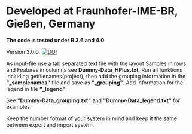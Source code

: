 # **Developed at Fraunhofer-IME-BR, Gießen, Germany**

**The code is tested under R 3.6 and 4.0**

Version 3.0.0: [![DOI](https://zenodo.org/badge/309619030.svg)](https://zenodo.org/badge/latestdoi/309619030)

As input-file use a tab separated text file with the layout Samples in rows and Features in columns see **Dummy-Data_HPlus.txt**.
Run all funktions including getfilenames(project), then add the grouping information in the **"_samplenames"** file and save as **"_grouping"**.
Add information for the legend in file **"_legend"**

See **"Dummy-Data_grouping.txt"** and **"Dummy-Data_legend.txt"** for examples.

Keep the number format of your system in mind and keep it the same between export and import system.
